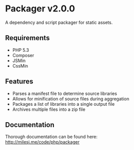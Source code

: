 # Packager v2.0.0 #

A dependency and script packager for static assets.

## Requirements ##

* PHP 5.3
* Composer
* JSMin
* CssMin

## Features ##

* Parses a manifest file to determine source libraries
* Allows for minification of source files during aggregation
* Packages a list of libraries into a single output file
* Archives multiple files into a zip file

## Documentation ##

Thorough documentation can be found here: http://milesj.me/code/php/packager